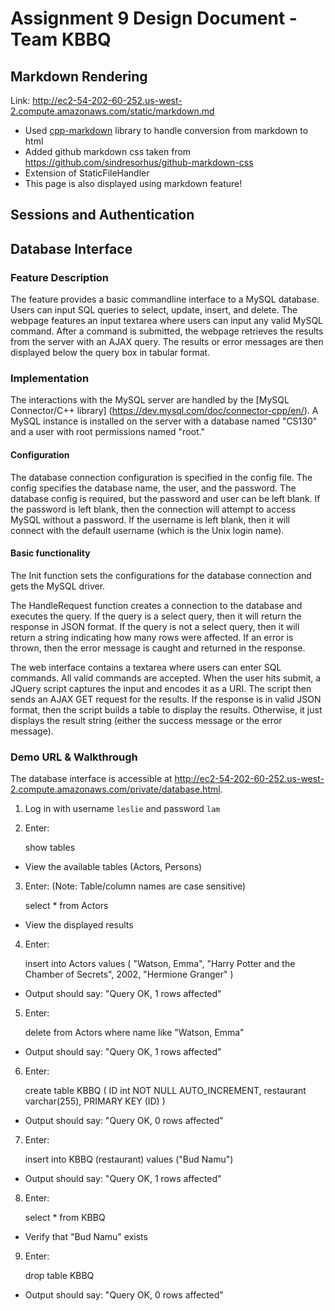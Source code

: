 # Assignment 9 Design Document - Team KBBQ
## Markdown Rendering

Link: <http://ec2-54-202-60-252.us-west-2.compute.amazonaws.com/static/markdown.md>
* Used [cpp-markdown](https://sourceforge.net/projects/cpp-markdown/) library to handle conversion from markdown to html
* Added github markdown css taken from <https://github.com/sindresorhus/github-markdown-css>
* Extension of StaticFileHandler
* This page is also displayed using markdown feature!

## Sessions and Authentication

## Database Interface
### Feature Description
The feature provides a basic commandline interface to a MySQL database. Users
can input SQL queries to select, update, insert, and delete. The webpage
features an input textarea where users can input any valid MySQL command.
After a command is submitted, the webpage retrieves the results from the
server with an AJAX query. The results or error messages are then displayed
below the query box in tabular format.

### Implementation
The interactions with the MySQL server are handled by the [MySQL Connector/C++
library] (https://dev.mysql.com/doc/connector-cpp/en/). A MySQL instance is
installed on the server with a database named "CS130" and a user with root
permissions named "root."

#### Configuration
The database connection configuration is specified in the config file. The
config specifies the database name, the user, and the password. The database
config is required, but the password and user can be left blank. If the
password is left blank, then the connection will attempt to access MySQL
without a password. If the username is left blank, then it will connect with
the default username (which is the Unix login name).

#### Basic functionality
The Init function sets the configurations for the database connection and gets
the MySQL driver.

The HandleRequest function creates a connection to the database and executes
the query. If the query is a select query, then it will return the response in
JSON format. If the query is not a select query, then it will return a string
indicating how many rows were affected. If an error is thrown, then the error
message is caught and returned in the response.

The web interface contains a textarea where users can enter SQL commands. All
valid commands are accepted. When the user hits submit, a JQuery script
captures the input and encodes it as a URI. The script then sends an AJAX GET
request for the results. If the response is in valid JSON format, then the
script builds a table to display the results. Otherwise, it just displays the
result string (either the success message or the error message).

### Demo URL & Walkthrough
The database interface is accessible at
<http://ec2-54-202-60-252.us-west-2.compute.amazonaws.com/private/database.html>.

1. Log in with username `leslie` and password `lam`
2. Enter:


    show tables


  * View the available tables (Actors, Persons)

3. Enter: (Note: Table/column names are case sensitive)


    select * from Actors


  * View the displayed results

4. Enter:


    insert into Actors
    values (
        "Watson, Emma",
        "Harry Potter and the Chamber of Secrets",
         2002,
         "Hermione Granger"
    )


  * Output should say: "Query OK, 1 rows affected"

5. Enter:


    delete from Actors where name like "Watson, Emma"

  * Output should say: "Query OK, 1 rows affected"

6. Enter:


    create table KBBQ (
        ID int NOT NULL AUTO_INCREMENT,
        restaurant varchar(255),
        PRIMARY KEY (ID)
    )

  * Output should say: "Query OK, 0 rows affected"

7. Enter:


    insert into KBBQ (restaurant)
    values ("Bud Namu")


  * Output should say: "Query OK, 1 rows affected"

8. Enter:


    select * from KBBQ


  * Verify that "Bud Namu" exists

9. Enter:


    drop table KBBQ


  * Output should say: "Query OK, 0 rows affected"
